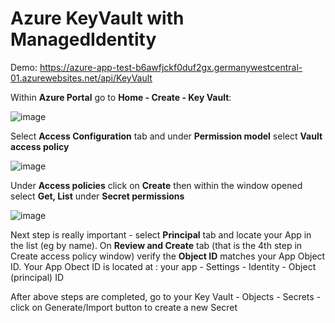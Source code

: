 # Azure KeyVault with ManagedIdentity

Demo:
https://azure-app-test-b6awfjckf0duf2gx.germanywestcentral-01.azurewebsites.net/api/KeyVault

Within **Azure Portal** go to **Home - Create - Key Vault**:

![image](https://github.com/user-attachments/assets/c86814e3-78a6-4047-8589-0d2e774f6c25)

Select **Access Configuration** tab and under **Permission model** select  **Vault access policy**

![image](https://github.com/user-attachments/assets/b4ec69e5-8ff7-46fc-b1af-353ede28d2d7)

 
Under **Access policies** click on **Create** then within the window opened select **Get, List** under **Secret permissions**

![image](https://github.com/user-attachments/assets/4d4533a0-95ef-4e88-bd34-da67357c8954)

Next step is really important - select **Principal** tab and locate your App in the list (eg by name). 
On **Review and Create** tab (that is the 4th step in Create access policy window) verify the **Object ID**  matches your App Object ID.
Your App Obect ID is located at : your app - Settings - Identity - Object (principal) ID

After above steps are completed, go to your Key Vault - Objects - Secrets - click on Generate/Import button to create a new Secret

